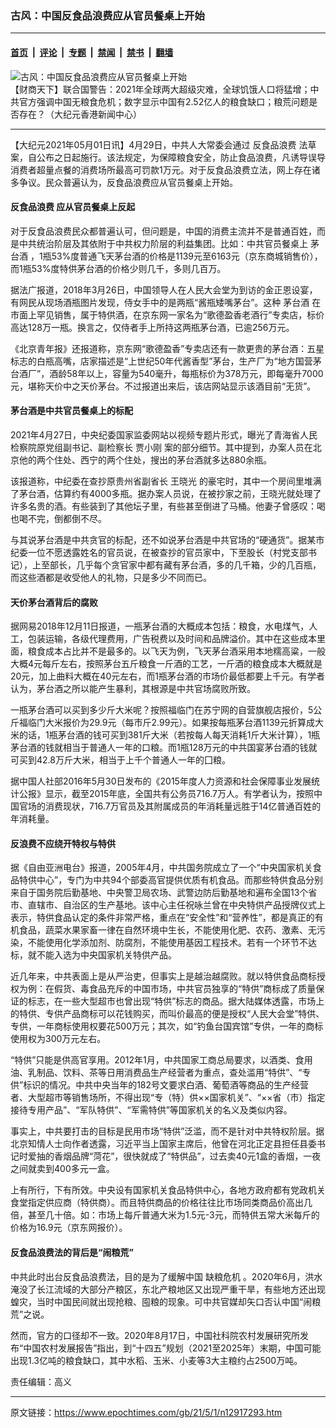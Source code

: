 ### 古风：中国反食品浪费应从官员餐桌上开始

---

#### [首页](../../../..?n12917293) &nbsp;|&nbsp; [评论](../../../../../epoch-comment?n12917293) &nbsp;|&nbsp; [专题](../../../../../epoch-special?n12917293) &nbsp;|&nbsp; [禁闻](../../../../../epoch-news?n12917293) &nbsp;|&nbsp; [禁书](../../../../../books?n12917293) &nbsp;|&nbsp; [翻墙](https://github.com/gfw-breaker/nogfw/blob/master/README.md?n12917293)


<div><img alt="古风：中国反食品浪费应从官员餐桌上开始" class="attachment-djy_600_400 size-djy_600_400 wp-post-image" src="https://i.epochtimes.com/assets/uploads/2021/01/0111_1200x800-600x400.jpg"/>
<div class="caption">
 【财商天下】联合国警告：2021年全球两大超级灾难，全球饥饿人口将猛增；中共官方强调中国无粮食危机；数字显示中国有2.52亿人的粮食缺口；粮荒问题是否存在？（大纪元香港新闻中心）
</div></div><hr/><div class="post_content" id="artbody" itemprop="articleBody">
 <!-- article content begin -->
 <p>
  【大纪元2021年05月01日讯】4月29日，中共人大常委会通过
  <ok href="https://www.epochtimes.com/gb/tag/%E5%8F%8D%E9%A3%9F%E5%93%81%E6%B5%AA%E8%B4%B9.html">
   反食品浪费
  </ok>
  法草案，自公布之日起施行。该法规定，为保障粮食安全，防止食品浪费，凡诱导误导消费者超量点餐的消费场所最高可罚款1万元。对于反食品浪费立法，网上存在诸多争议。民众普遍认为，反食品浪费应从官员餐桌上开始。
 </p>
 <h4>
  <ok href="https://www.epochtimes.com/gb/tag/%E5%8F%8D%E9%A3%9F%E5%93%81%E6%B5%AA%E8%B4%B9.html">
   反食品浪费
  </ok>
  应从官员餐桌上反起
 </h4>
 <p>
  对于反食品浪费民众都普遍认可，但问题是，中国的消费主流并不是普通百姓，而是中共统治阶层及其依附于中共权力阶层的利益集团。比如：中共官员餐桌上
  <ok href="https://www.epochtimes.com/gb/tag/%E8%8C%85%E5%8F%B0%E9%85%92.html">
   茅台酒
  </ok>
  ，1瓶53%度普通飞天茅台酒的价格是1139元至6163元（京东商城销售价），而1瓶53%度特供茅台酒的价格少则几千，多则几百万。
 </p>
 <p>
  据法广报道，2018年3月26日，中国领导人在人民大会堂为到访的金正恩设宴，有网民从现场酒瓶图片发现，侍女手中的是两瓶“酱瓶矮嘴茅台”。这种
  <ok href="https://www.epochtimes.com/gb/tag/%E8%8C%85%E5%8F%B0%E9%85%92.html">
   茅台酒
  </ok>
  在市面上罕见销售，属于特供酒，在京东网一家名为“歌德盈香老酒行”专卖店，标价高达128万一瓶。换言之，仅侍者手上所持这两瓶茅台酒，已逾256万元。
 </p>
 <p>
  《北京青年报》还报道称，京东网“歌德盈香”专卖店还有一款更贵的茅台酒：五星标志的白瓶高嘴，店家描述是“上世纪50年代酱香型”茅台，生产厂为“地方国营茅台酒厂”，酒龄58年以上，容量为540毫升，每瓶标价为378万元，即每毫升7000元，堪称天价中之天价茅台。不过报道出来后，该店网站显示该酒目前“无货”。
 </p>
 <h4>
  茅台酒是中共官员餐桌上的标配
 </h4>
 <p>
  2021年4月27日，中央纪委国家监委网站以视频专题片形式，曝光了青海省人民检察院原党组副书记、副检察长
  <ok href="https://www.epochtimes.com/gb/tag/%E8%B4%BE%E5%B0%8F%E5%88%9A.html">
   贾小刚
  </ok>
  案的部分细节。其中提到，办案人员在北京他的两个住处、西宁的两个住处，搜出的茅台酒就多达880余瓶。
 </p>
 <p>
  该报道称，中纪委在查抄原贵州省副省长
  <ok href="https://www.epochtimes.com/gb/tag/%E7%8E%8B%E6%99%93%E5%85%89.html">
   王晓光
  </ok>
  的豪宅时，其中一个房间里堆满了茅台酒，估算约有4000多瓶。据办案人员说，在被抄家之前，王晓光就处理了许多名贵的酒。有些装到了其他坛子里，有些甚至倒进了马桶。他妻子曾感叹：喝也喝不完，倒都倒不尽。
 </p>
 <p>
  与其说茅台酒是中共贪官的标配，还不如说茅台酒是中共官场的“硬通货”。据某市纪委一位不愿透露姓名的官员说，在被查抄的官员家中，下至股长（村党支部书记），上至部长，几乎每个贪官家中都有藏有茅台酒，多的几千箱，少的几百瓶，而这些酒都是收受他人的礼物，只是多少不同而已。
 </p>
 <h4>
  天价茅台酒背后的腐败
 </h4>
 <p>
  据网易2018年12月11日报道，一瓶茅台酒的大概成本包括：粮食，水电煤气，人工，包装运输，各级代理费用，广告税费以及时间和品牌溢价。其中在这些成本里面，粮食成本占比并不是最多的。以飞天为例，飞天茅台酒采用本地糯高粱，一般大概4元每斤左右，按照茅台五斤粮食一斤酒的工艺，一斤酒的粮食成本大概就是20元，加上曲料大概在40元左右，而1瓶茅台酒的市场价最低都要上千元。有学者认为，茅台酒之所以能产生暴利，其根源是中共官场腐败所致。
 </p>
 <p>
  一瓶茅台酒可以买到多少斤大米呢？按照福临门在苏宁网的自营旗舰店报价，5公斤福临门大米报价为29.9元（每市斤2.99元）。如果按每瓶茅台酒1139元折算成大米的话，1瓶茅台酒的钱可买到381斤大米（若按每人每天消耗1斤大米计算），1瓶茅台酒的钱就相当于普通人一年的口粮。而1瓶128万元的中共国宴茅台酒的钱就可买到42.8万斤大米，相当于上千个普通人一年的囗粮。
 </p>
 <p>
  据中国人社部2016年5月30日发布的《2015年度人力资源和社会保障事业发展统计公报》显示，截至2015年底，全国共有公务员716.7万人。有学者认为，按照中国官场的消费现状，716.7万官员及其附属成员的年消耗量远胜于14亿普通百姓的年消耗量。
 </p>
 <h4>
  反浪费不应绕开特权与特供
 </h4>
 <p>
  据《自由亚洲电台》报道，2005年4月，中共国务院成立了一个“中央国家机关食品特供中心”，专门为中共94个部委高官提供优质有机食品。而那些特供食品分别来自于国务院后勤基地、中央警卫局农场、武警边防后勤基地和遍布全国13个省市、直辖市、自治区的生产基地。该中心主任祝咏兰曾在中央特供产品授牌仪式上表示，特供食品认定的条件非常严格，重点在“安全性”和“营养性”，都是真正的有机食品，蔬菜水果家畜一律在自然环境中生长，不能使用化肥、农药、激素、无污染，不能使用化学添加剂、防腐剂，不能使用基因工程技术。若有一个环节不达标，就不能入选为中央国家机关特供产品。
 </p>
 <p>
  近几年来，中共表面上是从严治吏，但事实上是越治越腐败。就以特供食品商标授权为例：在假货、毒食品充斥的中国市场，中共官员独享的“特供”商标成了质量保证的标志，在一些大型超市也曾出现“特供”标志的商品。据大陆媒体透露，市场上的特供、专供产品商标可以花钱购买，而叫价最高的便是授权“人民大会堂”特供、专供，一年商标使用权要花500万元；其次，如“钓鱼台国宾馆”专供，一年的商标使用权为300万元左右。
 </p>
 <p>
  “特供”只能是供高官享用。2012年1月，中共国家工商总局要求，以酒类、食用油、乳制品、饮料、茶等日用消费品生产经营者为重点，查处滥用“特供”、“专供”标识的情况。中共中央当年的182号文要求白酒、葡萄酒等商品的生产经营者、大型超市等销售场所，不得出现“专（特）供××国家机关”、“××省（市）指定接待专用产品”、“军队特供”、“军需特供”等国家机关的名义及类似内容。
 </p>
 <p>
  事实上，中共要打击的目标是民用市场“特供”泛滥，而不是针对中共特权阶层。据北京知情人士向作者透露，习近平当上国家主席后，他曾在河北正定县担任县委书记时爱抽的香烟品牌“菏花”，很快就成了“特供品”，过去卖40元1盒的香烟，一夜之间就卖到400多元一盒。
 </p>
 <p>
  上有所行，下有所效。中央设有国家机关食品特供中心，各地方政府都有党政机关食堂指定供应商（特供商）。而且特供商品的价格往往比市场同类商品价高出几倍，甚至几十倍。如：市场上每斤普通大米为1.5元-3元，而特供五常大米每斤的价格为16.9元（京东网报价）。
 </p>
 <h4>
  反食品浪费法的背后是“闹粮荒”
 </h4>
 <p>
  中共此时出台反食品浪费法，目的是为了缓解中国
  <ok href="https://www.epochtimes.com/gb/tag/%E7%BC%BA%E7%B2%AE%E5%8D%B1%E6%9C%BA.html">
   缺粮危机
  </ok>
  。2020年6月，洪水淹没了长江流域的大部分产粮区，东北产粮地区又出现严重干旱，有些地方还出现蝗灾，当时中国民间就出现抢粮、囤粮的现象。可中共官媒却矢口否认中国“闹粮荒”之说。
 </p>
 <p>
  然而，官方的口径却不一致。2020年8月17日，中国社科院农村发展研究所发布“中国农村发展报告”指出，到“十四五”规划（2021至2025年）末期，中国可能出现1.3亿吨的粮食缺口，其中水稻、玉米、小麦等3大主粮约占2500万吨。
 </p>
 <p>
  责任编辑：高义
 </p>
 <!-- article content end -->
 <div id="below_article_ad">
 </div>
</div>


---

原文链接：https://www.epochtimes.com/gb/21/5/1/n12917293.htm